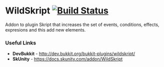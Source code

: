 # WildSkript [![Build Status](https://travis-ci.org/dzikoysk/WildSkript.svg?branch=master)](https://travis-ci.org/dzikoysk/WildSkript)
Addon to plugin Skript that increases the set of events, conditions, effects, expresions and this add new elements.

### Useful Links
* **DevBukkit** - http://dev.bukkit.org/bukkit-plugins/wildskript/
* **SkUnity** - https://docs.skunity.com/addon/WildSkript

